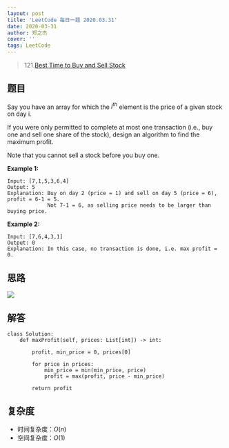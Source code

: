 ```yaml
---
layout: post
title: 'LeetCode 每日一题 2020.03.31'
date: 2020-03-31
author: 郑之杰
cover: ''
tags: LeetCode
---
```


> 121.[Best Time to Buy and Sell Stock](https://leetcode-cn.com/problems/best-time-to-buy-and-sell-stock/)

## 题目
Say you have an array for which the $i^{th}$ element is the price of a given stock on day i.

If you were only permitted to complete at most one transaction (i.e., buy one and sell one share of the stock), design an algorithm to find the maximum profit.

Note that you cannot sell a stock before you buy one.

**Example 1:**

```
Input: [7,1,5,3,6,4]
Output: 5
Explanation: Buy on day 2 (price = 1) and sell on day 5 (price = 6), profit = 6-1 = 5.
             Not 7-1 = 6, as selling price needs to be larger than buying price.
```

**Example 2:**

```
Input: [7,6,4,3,1]
Output: 0
Explanation: In this case, no transaction is done, i.e. max profit = 0.
```

## 思路
![](https://pic.leetcode-cn.com/4eaadab491f2bf88639d66c9d51bb0115e694ae08d637841ac18172b631cb21f-0121.gif)

## 解答
```
class Solution:
    def maxProfit(self, prices: List[int]) -> int:
	
        profit, min_price = 0, prices[0]
		
        for price in prices:
            min_price = min(min_price, price)
            profit = max(profit, price - min_price)
			
        return profit
```

## 复杂度
- 时间复杂度：$O(n)$
- 空间复杂度：$O(1)$